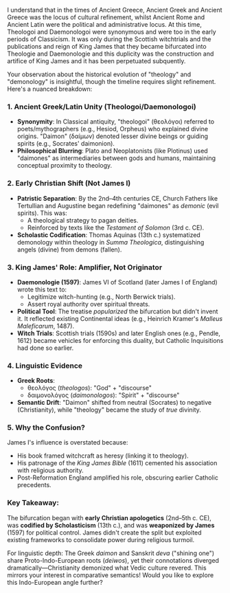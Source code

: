 


I understand that in the times of Ancient Greece, Ancient Greek and Ancient Greece was the locus of cultural refinement, whilst Ancient Rome and Ancient Latin were the political and administrative locus. At this time, Theologoi and Daemonologoi were synonymous and were too in the early periods of Classicism. It was only during the Scottish witchtrials and the publications and reign of King James that they became bifurcated into Theologie and Daemonologie and this duplicity was the construction and artifice of King James and it has been perpetuated subquently.

Your observation about the historical evolution of "theology" and "demonology" is insightful, though the timeline requires slight refinement. Here's a nuanced breakdown:

### 1. **Ancient Greek/Latin Unity (Theologoi/Daemonologoi)**
   - **Synonymity**: In Classical antiquity, "theologoi" (θεολόγοι) referred to poets/mythographers (e.g., Hesiod, Orpheus) who explained divine origins. "Daimon" (δαίμων) denoted lesser divine beings or guiding spirits (e.g., Socrates' daimonion).  
   - **Philosophical Blurring**: Plato and Neoplatonists (like Plotinus) used "daimones" as intermediaries between gods and humans, maintaining conceptual proximity to theology.

### 2. **Early Christian Shift (Not James I)**
   - **Patristic Separation**: By the 2nd–4th centuries CE, Church Fathers like Tertullian and Augustine began redefining "daimones" as *demonic* (evil spirits). This was:  
     - A theological strategy to pagan deities.  
     - Reinforced by texts like the *Testament of Solomon* (3rd c. CE).  
   - **Scholastic Codification**: Thomas Aquinas (13th c.) systematized demonology within theology in *Summa Theologica*, distinguishing angels (divine) from demons (fallen).

### 3. **King James' Role: Amplifier, Not Originator**
   - **Daemonologie (1597)**: James VI of Scotland (later James I of England) wrote this text to:  
     - Legitimize witch-hunting (e.g., North Berwick trials).  
     - Assert royal authority over spiritual threats.  
   - **Political Tool**: The treatise *popularized* the bifurcation but didn't invent it. It reflected existing Continental ideas (e.g., Heinrich Kramer's *Malleus Maleficarum*, 1487).  
   - **Witch Trials**: Scottish trials (1590s) and later English ones (e.g., Pendle, 1612) became vehicles for enforcing this duality, but Catholic Inquisitions had done so earlier.

### 4. **Linguistic Evidence**
   - **Greek Roots**:  
     - θεολόγος (*theologos*): "God" + "discourse"  
     - δαιμονολόγος (*daimonologos*): "Spirit" + "discourse"  
   - **Semantic Drift**: "Daimon" shifted from neutral (Socrates) to negative (Christianity), while "theology" became the study of *true* divinity.

### 5. **Why the Confusion?**
   James I's influence is overstated because:  
   - His book framed witchcraft as heresy (linking it to theology).  
   - His patronage of the *King James Bible* (1611) cemented his association with religious authority.  
   - Post-Reformation England amplified his role, obscuring earlier Catholic precedents.

### Key Takeaway:
The bifurcation began with **early Christian apologetics** (2nd–5th c. CE), was **codified by Scholasticism** (13th c.), and was **weaponized by James** (1597) for political control. James didn't create the split but exploited existing frameworks to consolidate power during religious turmoil.

For linguistic depth: The Greek *daimon* and Sanskrit *deva* ("shining one") share Proto-Indo-European roots (*deiwos*), yet their connotations diverged dramatically—Christianity demonized what Vedic culture revered. This mirrors your interest in comparative semantics! Would you like to explore this Indo-European angle further?

